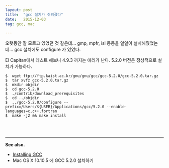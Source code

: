 ```yaml
---
layout: post
title:  "gcc 설치가 쉬워졌다"
date:   2015-12-03
tag: gcc, mac

---
```


오랫동안 잘 모르고 있었던 것 같은데... gmp, mpfr, isl 등등을 일일이 설치해줬었는데... gcc 설치에도 configure 가 있었다.

El Capitan에서 테스트 해보니 4.9.3 까지는 에러가 난다. 5.2.0 버전은 정상적으로 설치가 가능하다.


```
$  wget ftp://ftp.kaist.ac.kr/gnu/gnu/gcc/gcc-5.2.0/gcc-5.2.0.tar.gz
$  tar xvfz gcc-5.2.0.tar.gz
$  mkdir objdir
$  cd gcc-5.2.0
$  ./contrib/download_prerequisites
$  cd ../objdir
$  ../gcc-5.2.0/configure --prefix=/Users/${USER}/Applications/gcc/5.2.0 --enable-languages=c,c++,fortran
$  make -j2 && make install
```

<br><br>

---
**See also.**

- [Installing GCC](https://gcc.gnu.org/wiki/InstallingGCC)
- Mac OS X 10.10.5 에 GCC 5.2.0 설치하기
